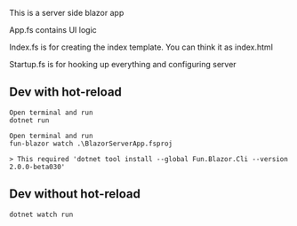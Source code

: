 This is a server side blazor app

App.fs contains UI logic

Index.fs is for creating the index template. You can think it as index.html

Startup.fs is for hooking up everything and configuring server


## Dev with hot-reload

    Open terminal and run
    dotnet run

    Open terminal and run
    fun-blazor watch .\BlazorServerApp.fsproj

    > This required 'dotnet tool install --global Fun.Blazor.Cli --version 2.0.0-beta030'
    
## Dev without hot-reload

    dotnet watch run